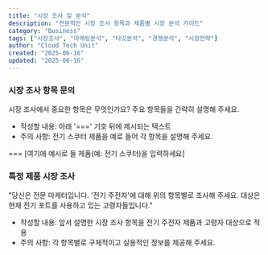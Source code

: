 ```yaml
---
title: "시장 조사 및 분석"
description: "전문적인 시장 조사 항목과 제품별 시장 분석 가이드"
category: "Business"
tags: ["시장조사", "마케팅분석", "타깃분석", "경쟁분석", "시장전략"]
author: "Cloud Tech Unit"
created: "2025-06-16"
updated: "2025-06-16"
---
```


### 시장 조사 항목 문의

시장 조사에서 중요한 항목은 무엇인가요? 주요 항목들을 간략히 설명해 주세요.

* 작성할 내용: 아래 '===' 기호 뒤에 제시되는 텍스트
* 주의 사항: 전기 스쿠터 제품을 예로 들어 각 항목을 설명해 주세요.

===
[여기에 예시로 들 제품(예: 전기 스쿠터)을 입력하세요]

### 특정 제품 시장 조사

"당신은 전문 마케터입니다. '전기 주전자'에 대해 위의 항목별로 조사해 주세요. 대상은 현재 전기 포트를 사용하고 있는 고령자들입니다."

* 작성할 내용: 앞서 설명한 시장 조사 항목을 전기 주전자 제품과 고령자 대상으로 적용
* 주의 사항: 각 항목별로 구체적이고 실용적인 정보를 제공해 주세요.
